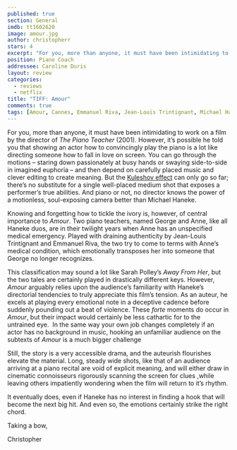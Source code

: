 ```yaml
---
published: true
section: General
imdb: tt1602620
image: amour.jpg
author: christopherr
stars: 4
excerpt: "For you, more than anyone, it must have been intimidating to work on a film by the director of <em>The Piano Teacher</em> (2001). However, it&rsquo;s possible he told you that showing an actor how to convincingly play the piano is a lot like directing someone how to fall in love on screen."
position: Piano Coach
addressee: Caroline Duris
layout: review
categories:
  - reviews
  - netflix
title: "TIFF: Amour"
comments: true
tags: [Amour, Cannes, Emmanuel Riva, Jean-Louis Trintignant, Michael Haneke, Palme d'or, TIFF, Uncategorized]
---
```

<p>For you, more than anyone, it must have been intimidating to work on a film by the director of <em>The Piano Teacher</em> (2001). However, it&rsquo;s possible he told you that showing an actor how to convincingly play the piano is a lot like directing someone how to fall in love on screen. You can go through the motions &ndash; staring down passionately at busy hands or swaying side-to-side in imagined euphoria &ndash; and then depend on carefully placed music and clever editing to create meaning. But the <a href="http://en.wikipedia.org/wiki/Kuleshov_Effect">Kuleshov effect</a> can only go so far; there&rsquo;s no substitute for a single well-placed medium shot that exposes a performer&rsquo;s true abilities. And piano or not, no director knows the power of a motionless, soul-exposing camera better than Michael Haneke.</p>
<p>Knowing and forgetting how to tickle the ivory is, however, of central importance to <em>Amour</em>. Two piano teachers, named George and Anne, like all Haneke duos, are in their twilight years when Anne has an unspecified medical emergency. Played with draining authenticity by Jean-Louis Trintignant and Emmanuel Riva, the two try to come to terms with Anne&rsquo;s medical condition, which emotionally transposes her into someone that George no longer recognizes.</p>
<p>This classification may sound a lot like Sarah Polley&rsquo;s <em>Away From Her</em>, but the two tales are certainly played in drastically different keys. However, <em>Amour</em> arguably relies upon the audience&rsquo;s familiarity with Haneke&rsquo;s directorial tendencies to truly appreciate this film&rsquo;s tension. As an auteur, he excels at playing every emotional note in a deceptive cadence before suddenly pounding out a beat of violence. These <em>forte</em> moments do occur in <em>Amour</em>, but their impact would certainly be less cathartic for to the untrained eye.&nbsp; In the same way your own job changes completely if an actor has no background in music, hooking an unfamiliar audience on the subtexts of <em>Amour</em> is a much bigger challenge</p>
<p>Still, the story is a very accessible drama, and the auteurish flourishes elevate the material. Long, steady wide shots, like that of an audience arriving at a piano recital are void of explicit meaning, and will either draw in cinematic connoisseurs rigorously scanning the screen for clues ,while leaving others impatiently wondering when the film will return to it&rsquo;s rhythm.</p>
<p>It eventually does, even if Haneke has no interest in finding a hook that will become the next big hit. And even so, the emotions certainly strike the right chord.</p>
<p>Taking a bow,</p>
<p>Christopher</p>
